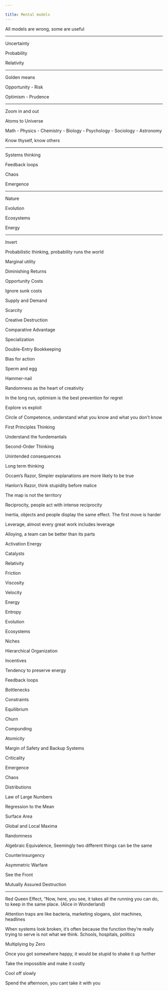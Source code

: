 ```yaml
---
 
title: Mental models 
---
```



All models are wrong, some are useful 


---

Uncertainty

Probability

Relativity

---

Golden means

Opportunity - Risk 

Optimism - Prudence 


---

Zoom in and out 

Atoms to Universe

Math - Physics - Chemistry - Biology - Psychology - Sociology - Astronomy 

Know thyself, know others 

---

Systems thinking 
 
Feedback loops 

Chaos 

Emergence

---

Nature 

Evolution

Ecosystems

Energy

---

Invert

Probabilistic thinking, probability runs the world

Marginal utility

Diminishing Returns

Opportunity Costs

Ignore sunk costs 

Supply and Demand

Scarcity

Creative Destruction

Comparative Advantage

Specialization

Double-Entry Bookkeeping

Bias for action

Sperm and egg

Hammer-nail

Randomness as the heart of creativity 

In the long run, optimism is the best prevention for regret

Explore vs exploit 

Circle of Competence, understand what you know and what you don't know

First Principles Thinking

Understand the fundemantals

Second-Order Thinking

Unintended consequences

Long term thinking

Occam’s Razor, Simpler explanations are more likely to be true

Hanlon’s Razor, think stupidity before malice 

The map is not the territory

Reciprocity, people act with intense reciprocity 

Inertia, objects and people display the same effect. The first move is harder

Leverage, almost every great work includes leverage

Alloying, a team can be better than its parts

Activation Energy

Catalysts

Relativity

Friction

Viscosity

Velocity

Energy 

Entropy 

Evolution

Ecosystems

Niches 

Hierarchical Organization

Incentives

Tendency to preserve energy 

Feedback loops

Bottlenecks

Constraints

Equilibrium

Churn

Compunding 

Atomicity

Margin of Safety and Backup Systems

Criticality

Emergence

Chaos 

Distributions

Law of Large Numbers

Regression to the Mean

Surface Area

Global and Local Maxima

Randomness

Algebraic Equivalence, Seemingly two different things can be the same

Counterinsurgency

Asymmetric Warfare

See the Front

Mutually Assured Destruction

---

Red Queen Effect, “Now, here, you see, it takes all the running you can do, to keep in the same place. (Alice in Wonderland)

Attention traps are like bacteria, marketing slogans, slot machines, headlines

When systems look broken, it’s often because the function they’re really trying to serve is not what we think. Schools, hospitals, politics

Multiplying by Zero

Once you got somewhere happy, it would be stupid to shake it up further 

Take the impossible and make it costly 

Cool off slowly 

Spend the afternoon, you cant take it with you 


